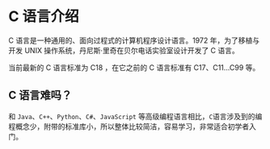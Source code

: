 # C 语言介绍

C 语言是一种通用的、面向过程式的计算机程序设计语言。1972 年，为了移植与开发 UNIX 操作系统，丹尼斯·里奇在贝尔电话实验室设计开发了 C 语言。

当前最新的 C 语言标准为 C18 ，在它之前的 C 语言标准有 C17、C11...C99 等。

## C 语言难吗？

和 `Java`、`C++`、`Python`、`C#`、`JavaScript` 等高级编程语言相比，`C`语言涉及到的编程概念少，附带的标准库小，所以整体比较简洁，容易学习，非常适合初学者入门。
